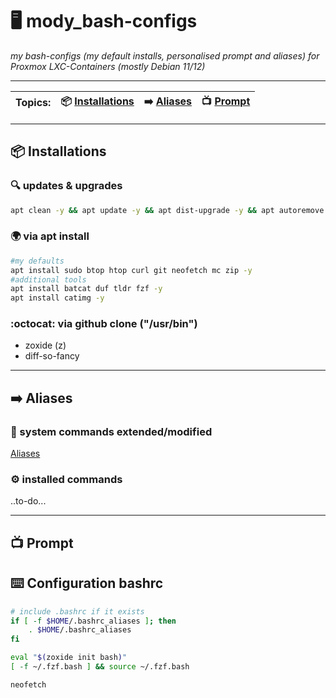 # :desktop_computer: mody_bash-configs
_my bash-configs (my default installs, personalised prompt and aliases) 
for Proxmox LXC-Containers (mostly Debian 11/12)_

___

| **Topics:** | :package: [Installations](mody_bash-configs#package-installations) | :arrow_right: [Aliases](mody_bash-configs#arrow_right-aliases) | :tv: [Prompt](mody_bash-configs#tv-prompt) | 
| --- | --- | --- | --- |
___
## :package: Installations
### :mag: updates & upgrades
```bash
apt clean -y && apt update -y && apt dist-upgrade -y && apt autoremove --purge -y
```
### :earth_africa: via apt install
```bash
#my defaults
apt install sudo btop htop curl git neofetch mc zip -y
#additional tools
apt install batcat duf tldr fzf -y
apt install catimg -y
```
### :octocat: via github clone ("/usr/bin")
- zoxide (z)
- diff-so-fancy

___

## :arrow_right: Aliases
### :robot: system commands extended/modified
[Aliases](aliases)
### :gear: installed commands
..to-do...
___

## :tv: Prompt
## :keyboard: Configuration bashrc
```bash
# include .bashrc if it exists
if [ -f $HOME/.bashrc_aliases ]; then
    . $HOME/.bashrc_aliases
fi

eval "$(zoxide init bash)"
[ -f ~/.fzf.bash ] && source ~/.fzf.bash

neofetch
```

